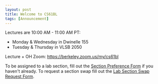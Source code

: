 ```yaml
---
layout: post
title: Welcome to CS61BL
tags: [Announcement]
---
```


Lectures are 10:00 AM - 11:00 AM PT:
 - Monday & Wednesday in Dwinelle 155
 - Tuesday & Thursday in VLSB 2050

Lecture + OH Zoom: https://berkeley.zoom.us/my/cs61bl

To be assigned to a lab section, fill out the [Section Preference Form](https://forms.gle/zAmjHAbppDWt9gas7) if you haven't already. To request a section swap fill out the [Lab Section Swap Request Form](https://docs.google.com/forms/d/e/1FAIpQLSc2Rn0kuDndHQJF8clXeSLQbiYFQaW4_i4V6NQmL4R2s7_ETA/viewform?usp=sf_link).
